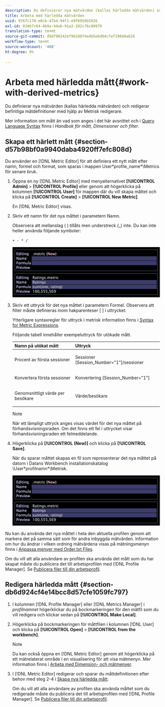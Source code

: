 ```yaml
---
description: Du definierar nya mätvärden (kallas härledda mätvärden) och redigerar befintliga mätdefinitioner med hjälp av Metrisk redigerare.
title: Arbeta med härledda mätvärden
uuid: 9767c170-e0cb-47b4-94f1-e9f6950b5926
exl-id: 83467c64-4b9a-44ab-91a2-202c76c89979
translation-type: tm+mt
source-git-commit: d9df90242ef96188f4e4b5e6d04cfef196b0a628
workflow-type: tm+mt
source-wordcount: '468'
ht-degree: 0%

---
```


# Arbeta med härledda mått{#work-with-derived-metrics}

Du definierar nya mätvärden (kallas härledda mätvärden) och redigerar befintliga mätdefinitioner med hjälp av Metrisk redigerare.

Mer information om mått än vad som anges i det här avsnittet och i [Query Language Syntax](../../../../home/c-get-started/c-qry-lang-syntx/c-qry-lang-syntx.md#concept-15d1d3f5164a47d49468c5acb7299d9f) finns i *Handbok för mått, Dimensioner och filter*.

## Skapa ett härlett mått {#section-d57b98bf0a9940daba4920ff7efc808d}

Du använder en [!DNL Metric Editor] för att definiera ett nytt mått efter namn, formel och format, som sparas i mappen User\*profile_name*\Metrics för senare bruk.

1. Öppna en ny [!DNL Metric Editor] med menyalternativet **[!UICONTROL Admin]** > **[!UICONTROL Profile]** eller genom att högerklicka på kolumnen **[!UICONTROL User]** för mappen där du vill skapa måttet och klicka på **[!UICONTROL Create]** > **[!UICONTROL New Metric]**.

   En [!DNL Metric Editor] visas.

1. Skriv ett namn för det nya måttet i parametern Namn.

   Observera att mellanslag ( ) tillåts men understreck (_) inte. Du kan inte heller använda följande symboler:

   `+ - * /`

   ![](assets/vis_MetricEditor_NewAndEditing.png)

1. Skriv ett uttryck för det nya måttet i parametern Formel. Observera att filter måste definieras inom hakparenteser [ ] i uttrycket.

   Ytterligare syntaxregler för uttryck i metrisk information finns i [Syntax for Metric Expressions](../../../../home/c-get-started/c-qry-lang-syntx/c-syntx-mtrc-exp.md#concept-bbf440a0307549e088df491b51b51d66).

   Följande tabell innehåller exempeluttryck för utökade mått.

   <table id="table_ED77997FC08F492490DCAC3C4153781C"> 
   <thead> 
   <tr> 
      <th colname="col1" class="entry"> Namn på utökat mått </th> 
      <th colname="col2" class="entry"> Uttryck </th> 
   </tr>
   </thead>
   <tbody> 
   <tr> 
      <td colname="col1"> <p>Procent av första sessioner </p> </td> 
      <td colname="col2"> <p><span class="filepath"> Sessioner [Session_Number="1"]/sessioner</span> </p> </td> 
   </tr> 
   <tr> 
      <td colname="col1"> <p>Konvertera första sessioner </p> </td> 
      <td colname="col2"> <p><span class="filepath"> Konvertering [Session_Number="1"]</span> </p> </td> 
   </tr> 
   <tr> 
      <td colname="col1"> <p>Genomsnittligt värde per besökare </p> </td> 
      <td colname="col2"> <p><span class="filepath"> Värde/besökare</span> </p> </td> 
   </tr> 
   </tbody> 
   </table>

   >[!NOTE]
   >
   >När ett lämpligt uttryck anges visas värdet för det nya måttet på förhandsvisningsraden. Om det finns ett fel i uttrycket visar förhandsvisningsraden ett felmeddelande.

1. Högerklicka på **[!UICONTROL (New)]** och klicka på **[!UICONTROL Save]**.

   När du sparar måttet skapas en fil som representerar det nya måttet på datorn i Datans Workbench installationskatalog \User\*profilnamn*\Metrisk.

   ![](assets/vis_MetricEditor_NewAndEditing.png)

Nu kan du använda det nya måttet i hela den aktuella profilen genom att markera det på samma sätt som för andra inbyggda mätvärden. Information om hur du ändrar i vilken ordning mätvärdena visas på mätningsmenyn finns i [Anpassa menyer med Order.txt Files](../../../../home/c-get-started/c-intf-anlys-ftrs/c-ctm-menus/t-cstm-menus-ordr-files.md#task-a391800a8dd444deb3e1516d5189f999).

Om du vill att alla användare av profilen ska använda det mått som du har skapat måste du publicera det till arbetsprofilen med [!DNL Profile Manager]. Se [Publicera filer till din arbetsprofil](../../../../home/c-get-started/c-admin-intrf/c-prof-mgr/t-pub-files-wkg-prof.md#task-a0106e010c834d16bd60eef4721b6af9).

## Redigera härledda mått {#section-db6d924cf4e14bcc8d57cfe1059fc797}

1. I kolumnen [!DNL Profile Manager] eller [!DNL Metrics Manager] i *profilnamnet* högerklickar du på bockmarkeringen för den mätfil som du vill redigera och klickar sedan på **[!UICONTROL Make Local]**.
1. Högerklicka på bockmarkeringen för måttfilen i kolumnen [!DNL User] och klicka på **[!UICONTROL Open]** > **[!UICONTROL from the workbench]**.

   >[!NOTE]
   >
   >Du kan också öppna en [!DNL Metric Editor] genom att högerklicka på ett mätrelaterat område i en visualisering för att visa mätmenyn. Mer information finns i [Arbeta med Dimension- och mätmenyer](../../../../home/c-get-started/c-vis/c-met-dim-menus.md#concept-50f07ae47c3e4f94ad7d3d7f8293ccac).

1. I [!DNL Metric Editor] redigerar och sparar du måttdefinitionen efter behov med steg 2-4 i [Skapa nya härledda mått](../../../../home/c-get-started/c-admin-intrf/c-prof-mgr/c-drvd-mtrcs.md#section-d57b98bf0a9940daba4920ff7efc808d).

   Om du vill att alla användare av profilen ska använda måttet som du redigerade måste du publicera det till arbetsprofilen med [!DNL Profile Manager]. Se [Publicera filer till din arbetsprofil](../../../../home/c-get-started/c-admin-intrf/c-prof-mgr/t-pub-files-wkg-prof.md#task-a0106e010c834d16bd60eef4721b6af9).
